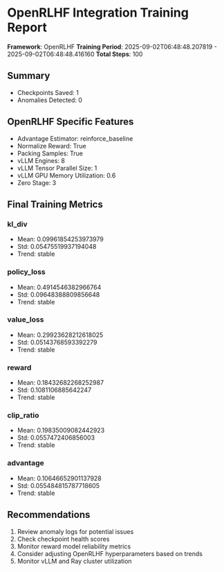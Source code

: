 # OpenRLHF Integration Training Report

**Framework**: OpenRLHF
**Training Period**: 2025-09-02T06:48:48.207819 - 2025-09-02T06:48:48.416160
**Total Steps**: 100

## Summary

- Checkpoints Saved: 1
- Anomalies Detected: 0

## OpenRLHF Specific Features

- Advantage Estimator: reinforce_baseline
- Normalize Reward: True
- Packing Samples: True
- vLLM Engines: 8
- vLLM Tensor Parallel Size: 1
- vLLM GPU Memory Utilization: 0.6
- Zero Stage: 3

## Final Training Metrics

### kl_div
- Mean: 0.09961854253973979
- Std: 0.05475519937194048
- Trend: stable

### policy_loss
- Mean: 0.4914546382966764
- Std: 0.09648388809856648
- Trend: stable

### value_loss
- Mean: 0.29923628212618025
- Std: 0.05143768593392279
- Trend: stable

### reward
- Mean: 0.18432682268252987
- Std: 0.1081106885642247
- Trend: stable

### clip_ratio
- Mean: 0.19835009082442923
- Std: 0.0557472406856003
- Trend: stable

### advantage
- Mean: 0.10646652901137928
- Std: 0.055484815787718605
- Trend: stable

## Recommendations

1. Review anomaly logs for potential issues
2. Check checkpoint health scores
3. Monitor reward model reliability metrics
4. Consider adjusting OpenRLHF hyperparameters based on trends
5. Monitor vLLM and Ray cluster utilization
